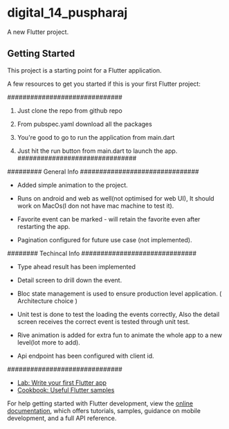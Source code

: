 # digital_14_puspharaj

A new Flutter project.

## Getting Started

This project is a starting point for a Flutter application.

A few resources to get you started if this is your first Flutter project:


##############################

1. Just clone the repo from github repo

2. From pubspec.yaml download all the packages

3. You're good to go to run the application from main.dart 

4. Just hit the run button from main.dart to launch the app.
###############################


######### General Info
###############################

* Added simple animation to the project.

* Runs on android and web as well(not optimised for web UI), It should work on MacOs(I don not have mac machine to test it).

* Favorite event can be marked - will retain the favorite even after restarting the app.

* Pagination configured for future use case (not implemented).

######## Techincal Info
##############################

* Type ahead result has been implemented

* Detail screen to drill down the event.

* Bloc state management is used to ensure production level application. ( Architecture choice )

* Unit test is done to test the loading the events correctly, Also the detail screen receives the correct event is  tested through unit test.

* Rive animation is added for extra fun to animate the whole app to a new level(lot more to add). 

* Api endpoint has been configured with client id.

##############################


- [Lab: Write your first Flutter app](https://docs.flutter.dev/get-started/codelab)
- [Cookbook: Useful Flutter samples](https://docs.flutter.dev/cookbook)

For help getting started with Flutter development, view the
[online documentation](https://docs.flutter.dev/), which offers tutorials,
samples, guidance on mobile development, and a full API reference.
